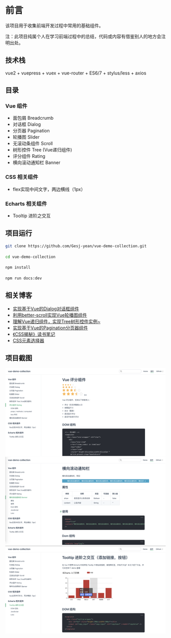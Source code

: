 # 前言

该项目用于收集前端开发过程中常用的基础组件。

注：此项目纯属个人在学习前端过程中的总结，代码或内容有借鉴别人的地方会注明出处。

## 技术栈

vue2 + vuepress + vuex + vue-router + ES6/7 + stylus/less + axios

## 目录

### Vue 组件
- 面包屑 Breadcrumb
- 对话框 Dialog
- 分页器 Pagination
- 轮播图 Slider
- 无滚动条组件 Scroll
- 树形控件 Tree (Vue递归组件)
- 评分组件 Rating
- 横向滚动通知栏 Banner
### CSS 相关组件
- flex实现中间文字，两边横线（1px）
### Echarts 相关组件

- Tooltip 进阶之交互

## 项目运行

```bash
git clone https://github.com/Gesj-yean/vue-demo-collection.git

cd vue-demo-collection

npm install

npm run docs:dev
```

## 相关博客

- [实现基于Vue的Dialog对话框组件](https://juejin.im/post/5e687f7be51d4526cc3b3942)
- [利用better-scroll实现Vue轮播图组件](https://juejin.im/post/5e620c6b518825495c6599b4)
- [理解Vue递归组件，实现Tree树形控件实例~](https://juejin.im/post/5e5fa663e51d4526f363b3cf)
- [实现基于Vue的Pagination分页器组件](https://juejin.im/post/5e685aeee51d45270f52d106)
- [《CSS揭秘》读书笔记](https://juejin.im/post/5e65f462e51d450edc0cd696)
- [CSS元素选择器](https://juejin.im/post/5e61ffbf51882549575f9a96)

## 项目截图

![项目示例](https://github.com/Gesj-yean/vue-demo-collection/raw/master/src/common/images/part1.png)
![项目示例](https://github.com/Gesj-yean/vue-demo-collection/raw/master/src/common/images/part2.png)
![项目示例](https://github.com/Gesj-yean/vue-demo-collection/raw/master/src/common/images/part3.png)
